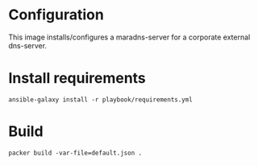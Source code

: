 # Configuration

This image installs/configures a maradns-server for a corporate external dns-server.

# Install requirements

```
ansible-galaxy install -r playbook/requirements.yml
```

# Build

```
packer build -var-file=default.json .
```
